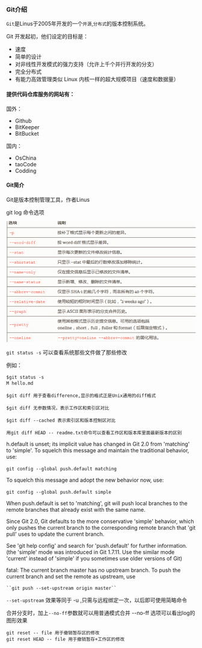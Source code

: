 ### Git介绍

`Git`是Linus于2005年开发的一个`开源`,`分布式`的版本控制系统。

Git 开发起初，他们设定的目标是：<br />
* 速度 
* 简单的设计 
* 对非线性开发模式的强力支持（允许上千个并行开发的分支） 
* 完全分布式 
* 有能力高效管理类似 Linux 内核一样的超大规模项目（速度和数据量）

#### 提供代码仓库服务的网站有：
国外：
* Github
* BitKeeper
* BitBucket

国内：
* OsChina 
* taoCode
* Codding


#### Git简介

Git是版本控制管理工具，作者Linus

git log 命令选项

![git-log.png](https://github.com/zaifeng/Git/blob/master/images/git-log.png "option words")


```git status -s``` 可以查看系统那些文件做了那些修改

例如：
```
$git status -s
M hello.md

$git diff 用于查看difference,显示的格式正是Unix通用的diff格式

$git diff 无参数情况，表示工作区和索引区对比

$git diff --cached 表示索引区和版本控制区对比

用git diff HEAD -- readme.txt命令可以查看工作区和版本库里面最新版本的区别
```

h.default is unset; its implicit value has changed in
Git 2.0 from 'matching' to 'simple'. To squelch this message
and maintain the traditional behavior, use:

  ``git config --global push.default matching``

To squelch this message and adopt the new behavior now, use:

  ``git config --global push.default simple``

When push.default is set to 'matching', git will push local branches
to the remote branches that already exist with the same name.

Since Git 2.0, Git defaults to the more conservative 'simple'
behavior, which only pushes the current branch to the corresponding
remote branch that 'git pull' uses to update the current branch.

See 'git help config' and search for 'push.default' for further information.
(the 'simple' mode was introduced in Git 1.7.11. Use the similar mode
'current' instead of 'simple' if you sometimes use older versions of Git)

fatal: The current branch master has no upstream branch.
To push the current branch and set the remote as upstream, use

    ``git push --set-upstream origin master``

``--set-upstream`` 效果等同于 -u ,只需与远程绑定一次，以后即可使用简略命令

合并分支时，加上``--no-ff``参数就可以用普通模式合并
--no-ff 选项可以看出log的图形效果

```
git reset -- file 用于撤销暂存区的修改
git reset HEAD -- file 用于撤销暂存+工作区的修改
```